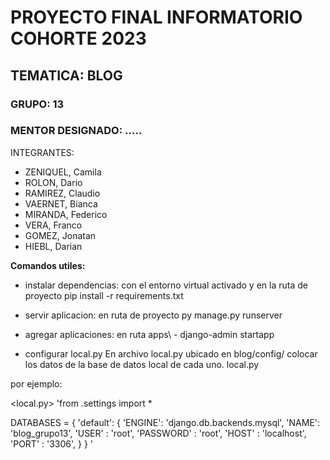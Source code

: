 # PROYECTO FINAL INFORMATORIO COHORTE 2023
## TEMATICA: BLOG
### GRUPO: 13
### MENTOR DESIGNADO: .....


INTEGRANTES: 
   - ZENIQUEL, Camila
   - ROLON, Dario
   - RAMIREZ, Claudio
   - VAERNET, Bianca
   - MIRANDA, Federico
   - VERA, Franco
   - GOMEZ, Jonatan 
   - HIEBL, Darian     

**Comandos utiles:**

* instalar dependencias:
con el entorno virtual activado y en la ruta de proyecto 
pip install -r requirements.txt

* servir aplicacion: 
en ruta de proyecto
py manage.py runserver

* agregar aplicaciones: 
en ruta apps\ - django-admin startapp <nombre de aplicacion> 

* configurar local.py 
En archivo local.py ubicado en blog/config/ colocar los datos de la base de datos local 
de cada uno. local.py  

por ejemplo:  

<local.py> 
'from .settings import *  

DATABASES = { 
    'default': { 
        'ENGINE': 'django.db.backends.mysql', 
        'NAME': 'blog_grupo13', 
        'USER' : 'root', 
        'PASSWORD' : 'root', 
        'HOST' : 'localhost', 
        'PORT' : '3306', 
    } 
} '

